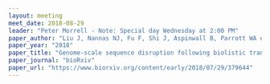```yaml
---
layout: meeting
meet_date: 2018-08-29
leader: "Peter Morrell - Note: Special day Wednesday at 2:00 PM"
paper_author: "Liu J, Nannas NJ, Fu F, Shi J, Aspinwall B, Parrott WA et al."
paper_year: "2018"
paper_title: "Genome-scale sequence disruption following biolistic transformation in rice and maize"
paper_journal: "bioRxiv"
paper_url: "https://www.biorxiv.org/content/early/2018/07/29/379644"
---
```


